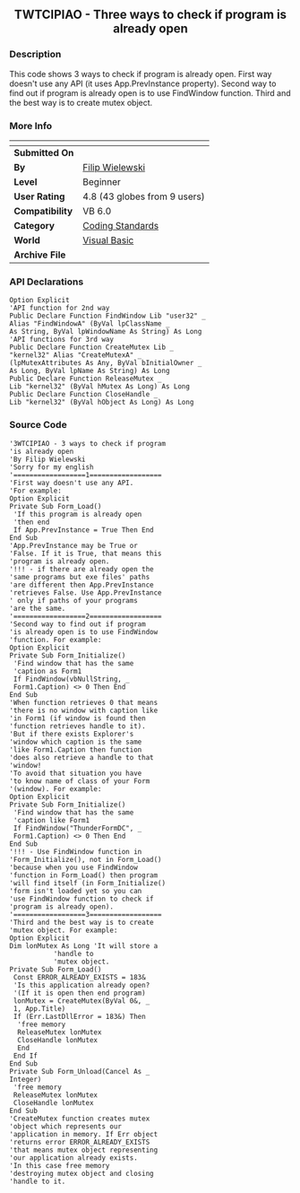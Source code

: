 ﻿<div align="center">

## TWTCIPIAO \- Three ways to check if program is already open


</div>

### Description

This code shows 3 ways to check if program is already open. First way doesn't use any API (it uses App.PrevInstance property). Second way to find out if program is already open is to use FindWindow function. Third and the best way is to create mutex object.
 
### More Info
 


<span>             |<span>
---                |---
**Submitted On**   |
**By**             |[Filip Wielewski](https://github.com/Planet-Source-Code/PSCIndex/blob/master/ByAuthor/filip-wielewski.md)
**Level**          |Beginner
**User Rating**    |4.8 (43 globes from 9 users)
**Compatibility**  |VB 6\.0
**Category**       |[Coding Standards](https://github.com/Planet-Source-Code/PSCIndex/blob/master/ByCategory/coding-standards__1-43.md)
**World**          |[Visual Basic](https://github.com/Planet-Source-Code/PSCIndex/blob/master/ByWorld/visual-basic.md)
**Archive File**   |[](https://github.com/Planet-Source-Code/filip-wielewski-twtcipiao-three-ways-to-check-if-program-is-already-open__1-48018/archive/master.zip)

### API Declarations

```
Option Explicit
'API function for 2nd way
Public Declare Function FindWindow Lib "user32" _
Alias "FindWindowA" (ByVal lpClassName _
As String, ByVal lpWindowName As String) As Long
'API functions for 3rd way
Public Declare Function CreateMutex Lib _
"kernel32" Alias "CreateMutexA" _
(lpMutexAttributes As Any, ByVal bInitialOwner _
As Long, ByVal lpName As String) As Long
Public Declare Function ReleaseMutex _
Lib "kernel32" (ByVal hMutex As Long) As Long
Public Declare Function CloseHandle _
Lib "kernel32" (ByVal hObject As Long) As Long
```


### Source Code

```
'3WTCIPIAO - 3 ways to check if program
'is already open
'By Filip Wielewski
'Sorry for my english
'==================1==================
'First way doesn't use any API.
'For example:
Option Explicit
Private Sub Form_Load()
 'If this program is already open
 'then end
 If App.PrevInstance = True Then End
End Sub
'App.PrevInstance may be True or
'False. If it is True, that means this
'program is already open.
'!!! - if there are already open the
'same programs but exe files' paths
'are different then App.PrevInstance
'retrieves False. Use App.PrevInstance
' only if paths of your programs
'are the same.
'==================2==================
'Second way to find out if program
'is already open is to use FindWindow
'function. For example:
Option Explicit
Private Sub Form_Initialize()
 'Find window that has the same
 'caption as Form1
 If FindWindow(vbNullString, _
 Form1.Caption) <> 0 Then End
End Sub
'When function retrieves 0 that means
'there is no window with caption like
'in Form1 (if window is found then
'function retrieves handle to it).
'But if there exists Explorer's
'window which caption is the same
'like Form1.Caption then function
'does also retrieve a handle to that
'window!
'To avoid that situation you have
'to know name of class of your Form
'(window). For example:
Option Explicit
Private Sub Form_Initialize()
 'Find window that has the same
 'caption like Form1
 If FindWindow("ThunderFormDC", _
 Form1.Caption) <> 0 Then End
End Sub
'!!! - Use FindWindow function in
'Form_Initialize(), not in Form_Load()
'because when you use FindWindow
'function in Form_Load() then program
'will find itself (in Form_Initialize()
'form isn't loaded yet so you can
'use FindWindow function to check if
'program is already open).
'==================3==================
'Third and the best way is to create
'mutex object. For example:
Option Explicit
Dim lonMutex As Long 'It will store a
           'handle to
           'mutex object.
Private Sub Form_Load()
 Const ERROR_ALREADY_EXISTS = 183&
 'Is this application already open?
 '(If it is open then end program)
 lonMutex = CreateMutex(ByVal 0&, _
 1, App.Title)
 If (Err.LastDllError = 183&) Then
  'free memory
  ReleaseMutex lonMutex
  CloseHandle lonMutex
  End
 End If
End Sub
Private Sub Form_Unload(Cancel As _
Integer)
 'free memory
 ReleaseMutex lonMutex
 CloseHandle lonMutex
End Sub
'CreateMutex function creates mutex
'object which represents our
'application in memory. If Err object
'returns error ERROR_ALREADY_EXISTS
'that means mutex object representing
'our application already exists.
'In this case free memory
'destroying mutex object and closing
'handle to it.
```

